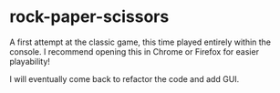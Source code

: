 # rock-paper-scissors

A first attempt at the classic game, this time played entirely within the console. 
I recommend opening this in Chrome or Firefox for easier playability!

I will eventually come back to refactor the code and add GUI. 
